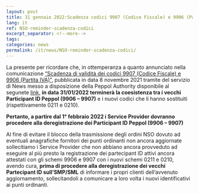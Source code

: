 ```yaml
---
layout: post
title: 31 gennaio 2022:Scadenza codici 9907 (Codice Fiscale) e 9906 (Partita IVA)
lang: it
ref: NSO-reminder-scadenza-codici
excerpt_separator: <!--more-->
tags:
categories: news
permalink: /it/news/NSO-reminder-scadenza-codici/
---
```


La presente per ricordare che, in ottemperanza a quanto annunciato nella comunicazione [“Scadenza di validità dei codici 9907 (Codice Fiscale) e 9906 (Partita IVA)”](https://peppol.agid.gov.it/it/news/scadenza-validita-codici/), pubblicata in data 8 novembre 2021 tramite del servizio di News messo a disposizione della Peppol Authority disponibile al segunete [link](https://peppol.agid.gov.it/it/news/), **in data 31/01/2022 terminerà la coesistenza tra i vecchi Participant ID Peppol (9906 – 9907)** e i nuovi codici che li hanno sostituiti (rispettivamente 0211 e 0210).
<!--more-->
**Pertanto, a partire dal 1° febbraio 2022 i Service Provider dovranno procedere alla deregistrazione dei Participant ID Peppol (9906 – 9907)**

Al fine di evitare il blocco della trasmissione degli ordini NSO dovuto ad eventuali anagrafiche fornitori dei punti ordinanti non ancora aggiornate sollecitiamo i Service Provider che non abbiano ancora provveduto ad eseguire al più presto la registrazione dei partecipant ID attivi ancora attestati con gli schemi 9906 e 9907 con i nuovi schemi 0211 e 0210, avendo cura, **prima di procedere alla deregistrazione dei vecchi Partecipant ID sull’SMP/SML** di informare i propri clienti dell’avvenuto aggiornamento, sollecitandoli a comunicare a loro volta i nuovi identificativi ai punti ordinanti.
